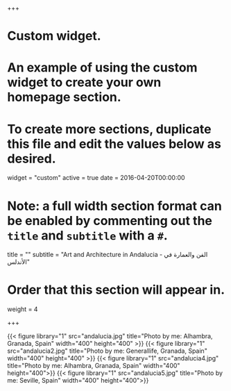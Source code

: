 +++
# Custom widget.
# An example of using the custom widget to create your own homepage section.
# To create more sections, duplicate this file and edit the values below as desired.
widget = "custom"
active = true
date = 2016-04-20T00:00:00

# Note: a full width section format can be enabled by commenting out the `title` and `subtitle` with a `#`.
title = ""
subtitle = "Art and Architecture in Andalucia - الفن والعمارة في الأندلس"

# Order that this section will appear in.
weight = 4


+++

{{< figure library="1" src="andalucia.jpg" title="Photo by me: Alhambra, Granada, Spain" width="400" height="400" >}}
{{< figure library="1" src="andalucia2.jpg" title="Photo by me: Generallife, Granada, Spain" width="400" height="400" >}}
{{< figure library="1" src="andalucia4.jpg" title="Photo by me: Alhambra, Granada, Spain" width="400" height="400">}}
{{< figure library="1" src="andalucia5.jpg" title="Photo by me: Seville, Spain" width="400" height="400">}}
